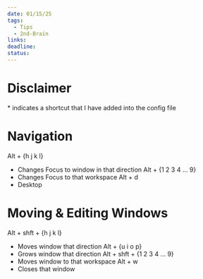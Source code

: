 ```yaml
---
date: 01/15/25
tags:
  - Tips
  - 2nd-Brain
links: 
deadline: 
status:
---
```

# Disclaimer
\* indicates a shortcut that I have added into the config file
# Navigation
Alt + {h j k l}
- Changes Focus to window in that direction
Alt + {1 2 3 4 ... 9}
- Changes Focus to that workspace
Alt + d
- Desktop
# Moving & Editing Windows
Alt + shft + {h j k l}
- Moves window that direction
Alt + {u i o p}
- Grows window that direction
Alt + shft + {1 2 3 4 ... 9}
- Moves window to that workspace
Alt + w
- Closes that window
